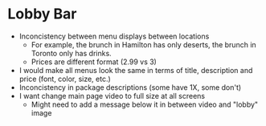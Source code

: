 # Lobby Bar

- Inconcistency between menu displays between locations
  - For example, the brunch in Hamilton has only deserts, the brunch in Toronto only has drinks.
  - Prices are different format (2.99 vs 3)
- I would make all menus look the same in terms of title, description and price (font, color, size, etc.)
- Inconcistency in package descriptions (some have 1X, some don't)
- I want change main page video to full size at all screens
  - Might need to add a message below it in between video and "lobby" image

